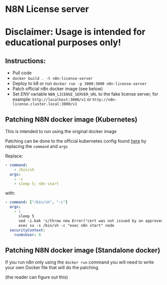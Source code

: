 # N8N License server

# Disclaimer: Usage is intended for educational purposes only!

## Instructions:
 - Pull code
 - `docker build . -t n8n-license-server`
 - Deploy to k8 or run `docker run -p 3000:3000 n8n-license-server`
 - Patch official n8n docker image (see below)
 - Set *ENV* variable `N8N_LICENSE_SERVER_URL` to the fake license server, for example: `http://localhost:3000/v1` or `http://n8n-license.cluster.local:3000/v1`

## Patching N8N docker image (Kubernetes)
This is intended to run using the original docker image

Patching can be done to the official kubernetes config found [here](https://github.com/n8n-io/n8n-kubernetes-hosting/blob/main/n8n-deployment.yaml) by replacing the `command` and `args`

Replace:
```yaml
- command:
    - /bin/sh
  args:
    - -c
    - sleep 5; n8n start
```

with:
```yaml
- command: ["/bin/sh", "-c"]
  args:
    - |
      sleep 5
      sed -i.bak 's/throw new Error("cert was not issued by an approved issuer")/{}/g' /usr/local/lib/node_modules/n8n/node_modules/@n8n_io/license-sdk/dist/LicenseManager.js
      exec su -s /bin/sh -c "exec n8n start" node
  securityContext:
    runAsUser: 0
```

## Patching N8N docker image (Standalone docker)
If you run n8n only using the `docker run` command you will need to write your own Docker file that will do the patching.

(the reader can figure out this)

